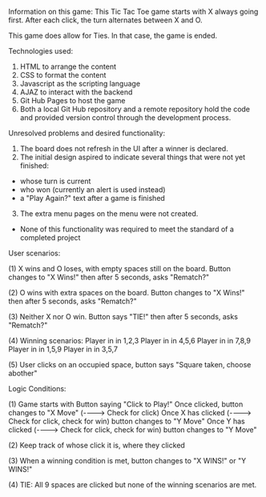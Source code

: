 Information on this game:
This Tic Tac Toe game starts with X always going first. After each click, the turn alternates between X and O.

This game does allow for Ties. In that case, the game is ended.

Technologies used:
1. HTML to arrange the content
2. CSS to format the content
3. Javascript as the scripting language
4. AJAZ to interact with the backend
5. Git Hub Pages to host the game
6. Both a local Git Hub repository and a remote repository hold the code and provided version control through the development process.

Unresolved problems and desired functionality:
1. The board does not refresh in the UI after a winner is declared.
2. The initial design aspired to indicate several things that were not yet finished:
- whose turn is current
- who won (currently an alert is used instead)
- a "Play Again?" text after a game is finished
3. The extra menu pages on the menu were not created.
* None of this functionality was required to meet the standard of a completed project

User scenarios:

(1) X wins and O loses, with empty spaces still on the board.
Button changes to "X Wins!" then after 5 seconds, asks "Rematch?"

(2) O wins with extra spaces on the board.
Button changes to "X Wins!" then after 5 seconds, asks "Rematch?"

(3) Neither X nor O win.
Button says "TIE!" then after 5 seconds, asks "Rematch?"

(4) Winning scenarios:
Player in in 1,2,3
Player in in 4,5,6
Player in in 7,8,9
Player in in 1,5,9
Player in in 3,5,7


(5) User clicks on an occupied space, button says "Square taken, choose abother"


Logic Conditions:

(1) Game starts with Button saying "Click to Play!"
Once clicked, button changes to "X Move"  (----> Check for click)
Once X has clicked (----> Check for click, check for win) button changes to "Y Move"
Once Y has clicked (----> Check for click, check for win) button changes to "Y Move"

(2) Keep track of whose click it is, where they clicked

(3) When a winning condition is met, button changes to "X WINS!" or "Y WINS!"

(4) TIE: All 9 spaces are clicked but none of the winning scenarios are met.




